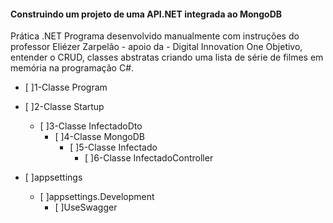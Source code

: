 #### **Construindo um projeto de uma API.NET integrada ao MongoDB**

Prática .NET
Programa desenvolvido manualmente com instruções do professor Eliézer Zarpelão - apoio da - Digital Innovation One
Objetivo, entender o CRUD, classes abstratas criando uma lista de série de filmes em memória na programação C#.

- [ ]1-Classe Program
- [ ]2-Classe Startup
  - [ ]3-Classe InfectadoDto
    - [ ]4-Classe MongoDB
      - [ ]5-Classe Infectado
        - [ ]6-Classe InfectadoController
          
- [ ]appsettings
  - [ ]appsettings.Development
    - [ ]UseSwagger